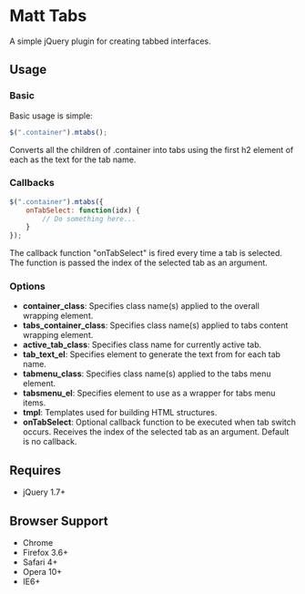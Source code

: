 # Matt Tabs

A simple jQuery plugin for creating tabbed interfaces.

## Usage

### Basic
Basic usage is simple:

```javascript
$(".container").mtabs();
```
Converts all the children of .container into tabs using the first h2 element of each as the text for the tab name.

### Callbacks
```javascript
$(".container").mtabs({
	onTabSelect: function(idx) {
		// Do something here...
	}
});
```

The callback function "onTabSelect" is fired every time a tab is selected. The function is passed the index of the selected tab as an argument.

### Options
* **container_class**: Specifies class name(s) applied to the overall wrapping element.
* **tabs_container_class**: Specifies class name(s) applied to tabs content wrapping element.
* **active_tab_class**: Specifies class name for currently active tab.
* **tab_text_el**: Specifies element to generate the text from for each tab name.
* **tabmenu_class**: Specifies class name(s) applied to the tabs menu element.
* **tabsmenu_el**: Specifies element to use as a wrapper for tabs menu items.
* **tmpl**: Templates used for building HTML structures.
* **onTabSelect**: Optional callback function to be executed when tab switch occurs. Receives the index of the selected tab as an argument. Default is no callback.

## Requires
* jQuery 1.7+

## Browser Support
* Chrome
* Firefox 3.6+
* Safari 4+
* Opera 10+
* IE6+